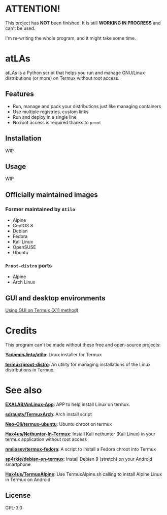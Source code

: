 # ATTENTION!
This project has **NOT** been finished. It is still **WORKING IN PROGRESS** and can't be used.

I'm re-writing the whole program, and it might take some time.

# atLAs
atLAs is a Python script that helps you run and manage GNU/Linux distributions (or more) on Termux without root access.

## Features
* Run, manage and pack your distributions just like managing containers
* Use multiple registries, custom links
* Run and deploy in a single line
* No root access is required thanks to `proot`

## Installation
WIP

## Usage
WIP

## Officially maintained images
### Former maintained by `Atilo`
* Alpine
* CentOS 8
* Debian
* Fedora
* Kali Linux
* OpenSUSE
* Ubuntu

### `Proot-distro` ports
* Alpine
* Arch Linux

## GUI and desktop environments

[Using GUI on Termux (X11 method)](https://ivonblog.com/en-us/posts/termux-x11/)

# Credits
This program can't be made without these free and open-source projects:

**[YadominJinta/atilo](https://github.com/YadominJinta/atilo/)**: Linux installer for Termux

**[termux/proot-distro](https://github.com/termux/proot-distro)**: An utility for managing installations of the Linux distributions in Termux. 

# See also

**[EXALAB/AnLinux-App](https://github.com/EXALAB/AnLinux-App)**: APP to help install Linux on termux.

**[sdrausty/TermuxArch](https://github.com/sdrausty/TermuxArch)**: Arch install script

**[Neo-Oli/termux-ubuntu](https://github.com/Neo-Oli/termux-ubuntu)**: Ubuntu chroot on termux

**[Hax4us/Nethunter-In-Termux](https://github.com/Hax4us/Nethunter-In-Termux)**: Install Kali nethunter (Kali Linux) in your termux application without root access

**[nmilosev/termux-fedora](https://github.com/nmilosev/termux-fedora)**: A script to install a Fedora chroot into Termux

**[sp4rkie/debian-on-termux](https://github.com/sp4rkie/debian-on-termux)**: Install Debian 9 (stretch) on your Android smartphone

**[Hax4us/TermuxAlpine](https://github.com/Hax4us/TermuxAlpine)**: Use TermuxAlpine.sh calling to install Alpine Linux in Termux on Android

## License
GPL-3.0